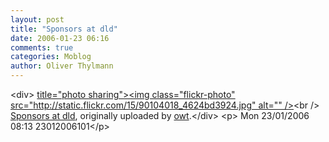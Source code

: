 ```yaml
---
layout: post
title: "Sponsors at dld"
date: 2006-01-23 06:16
comments: true
categories: Moblog
author: Oliver Thylmann
---
```



&lt;div&gt;	[ title=&quot;photo sharing&quot;&gt;&lt;img class=&quot;flickr-photo&quot; src=&quot;http://static.flickr.com/15/90104018_4624bd3924.jpg&quot; alt=&quot;&quot; /&gt;](http://www.flickr.com/photos/oliver/90104018/)&lt;br /&gt;	[Sponsors at dld](http://www.flickr.com/photos/oliver/90104018/), originally uploaded by [owt](http://www.flickr.com/people/oliver/).&lt;/div&gt;				&lt;p&gt;	Mon 23/01/2006 08:13 23012006101&lt;/p&gt;


